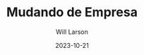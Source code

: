 ---
title: Mudando de Empresa 
author: Will Larson 
date: 2023-10-21
category: OperatingAtStaff
layout: post
mermaid: true
---